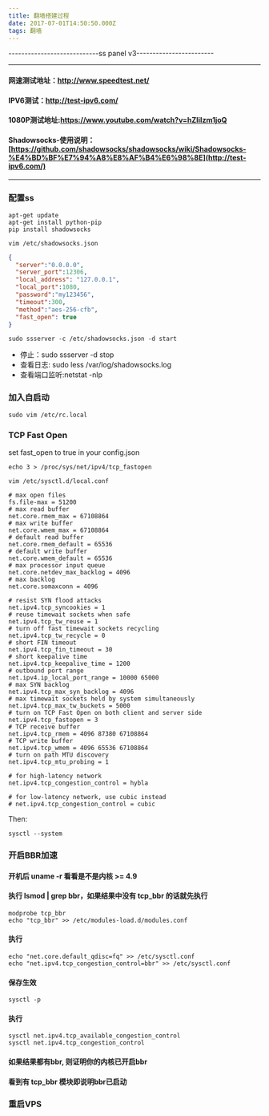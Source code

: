 ```yaml
---
title: 翻墙搭建过程
date: 2017-07-01T14:50:50.000Z
tags: 翻墙
---
```


----------------------------ss panel v3------------------------

------------------------------------------------------

#### 网速测试地址：<http://www.speedtest.net/>
#### IPV6测试：<http://test-ipv6.com/>
#### 1080P测试地址:<https://www.youtube.com/watch?v=hZIiIzm1joQ>
#### Shadowsocks-使用说明：[https://github.com/shadowsocks/shadowsocks/wiki/Shadowsocks-%E4%BD%BF%E7%94%A8%E8%AF%B4%E6%98%8E](http://test-ipv6.com/)
----


### 配置ss
```
apt-get update
apt-get install python-pip
pip install shadowsocks
```
```
vim /etc/shadowsocks.json
```
``` json
{
  "server":"0.0.0.0",
  "server_port":12306,
  "local_address": "127.0.0.1",
  "local_port":1080,
  "password":"my123456",
  "timeout":300,
  "method":"aes-256-cfb",
  "fast_open": true
}
```
```
sudo ssserver -c /etc/shadowsocks.json -d start
```

+ 停止：sudo ssserver -d stop
+ 查看日志: sudo less /var/log/shadowsocks.log
+ 查看端口监听:netstat -nlp

### 加入自启动

```
sudo vim /etc/rc.local
```

### TCP Fast Open


set fast_open to true in your config.json

```
echo 3 > /proc/sys/net/ipv4/tcp_fastopen

vim /etc/sysctl.d/local.conf

```

```
# max open files
fs.file-max = 51200
# max read buffer
net.core.rmem_max = 67108864
# max write buffer
net.core.wmem_max = 67108864
# default read buffer
net.core.rmem_default = 65536
# default write buffer
net.core.wmem_default = 65536
# max processor input queue
net.core.netdev_max_backlog = 4096
# max backlog
net.core.somaxconn = 4096

# resist SYN flood attacks
net.ipv4.tcp_syncookies = 1
# reuse timewait sockets when safe
net.ipv4.tcp_tw_reuse = 1
# turn off fast timewait sockets recycling
net.ipv4.tcp_tw_recycle = 0
# short FIN timeout
net.ipv4.tcp_fin_timeout = 30
# short keepalive time
net.ipv4.tcp_keepalive_time = 1200
# outbound port range
net.ipv4.ip_local_port_range = 10000 65000
# max SYN backlog
net.ipv4.tcp_max_syn_backlog = 4096
# max timewait sockets held by system simultaneously
net.ipv4.tcp_max_tw_buckets = 5000
# turn on TCP Fast Open on both client and server side
net.ipv4.tcp_fastopen = 3
# TCP receive buffer
net.ipv4.tcp_rmem = 4096 87380 67108864
# TCP write buffer
net.ipv4.tcp_wmem = 4096 65536 67108864
# turn on path MTU discovery
net.ipv4.tcp_mtu_probing = 1

# for high-latency network
net.ipv4.tcp_congestion_control = hybla

# for low-latency network, use cubic instead
# net.ipv4.tcp_congestion_control = cubic
```

Then: 
```
sysctl --system
```

### 开启BBR加速

#### 开机后 uname -r 看看是不是内核 >= 4.9

#### 执行 lsmod | grep bbr，如果结果中没有 tcp_bbr 的话就先执行
```
modprobe tcp_bbr
echo "tcp_bbr" >> /etc/modules-load.d/modules.conf
```
#### 执行
```
echo "net.core.default_qdisc=fq" >> /etc/sysctl.conf
echo "net.ipv4.tcp_congestion_control=bbr" >> /etc/sysctl.conf
```
#### 保存生效
```
sysctl -p
```
#### 执行
```
sysctl net.ipv4.tcp_available_congestion_control
sysctl net.ipv4.tcp_congestion_control
```
#### 如果结果都有bbr, 则证明你的内核已开启bbr

#### 看到有 tcp_bbr 模块即说明bbr已启动

### 重启VPS
